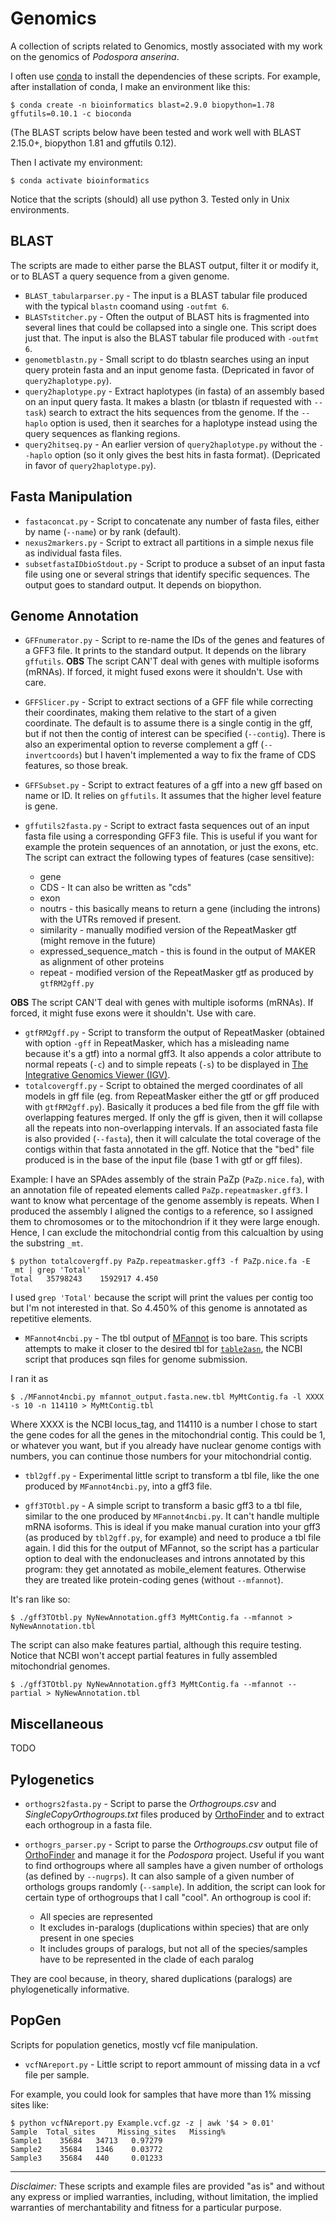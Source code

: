 # Genomics
A collection of scripts related to Genomics, mostly associated with my work on the genomics of *Podospora anserina*.

I often use [conda](https://docs.conda.io/projects/conda/en/latest/) to install the dependencies of these scripts. For example, after installation of conda, I make an environment like this:

    $ conda create -n bioinformatics blast=2.9.0 biopython=1.78 gffutils=0.10.1 -c bioconda

(The BLAST scripts below have been tested and work well with BLAST 2.15.0+, biopython 1.81 and gffutils 0.12).

Then I activate my environment:

    $ conda activate bioinformatics

Notice that the scripts (should) all use python 3. Tested only in Unix environments.

## BLAST

The scripts are made to either parse the BLAST output, filter it or modify it, or to BLAST a query sequence from a given genome.

- `BLAST_tabularparser.py` - The input is a BLAST tabular file produced with the typical `blastn` coomand using `-outfmt 6`.
- `BLASTstitcher.py` - Often the output of BLAST hits is fragmented into several lines that could be collapsed into a single one. This script does just that. The input is also the BLAST tabular file produced with `-outfmt 6`.
- `genometblastn.py` - Small script to do tblastn searches using an input query protein fasta and an input genome fasta. (Depricated in favor of `query2haplotype.py`).
- `query2haplotype.py` - Extract haplotypes (in fasta) of an assembly based on an input query fasta. It makes a blastn (or tblastn if requested with `--task`) search to extract the hits sequences from the genome. If the `--haplo` option is used, then it searches for a haplotype instead using the query sequences as flanking regions.
- `query2hitseq.py` - An earlier version of `query2haplotype.py` without the `--haplo` option (so it only gives the best hits in fasta format). (Depricated in favor of `query2haplotype.py`).

## Fasta Manipulation

- `fastaconcat.py` - Script to concatenate any number of fasta files, either by name (`--name`) or by rank (default).
- `nexus2markers.py` - Script to extract all partitions in a simple nexus file as individual fasta files.
- `subsetfastaIDbioStdout.py` - Script to produce a subset of an input fasta file using one or several strings that identify specific sequences. The output goes to standard output. It depends on biopython.

## Genome Annotation

- `GFFnumerator.py` - Script to re-name the IDs of the genes and features of a GFF3 file. It prints to the standard output. It depends on the library `gffutils`. **OBS** The script CAN'T deal with genes with multiple isoforms (mRNAs). If forced, it might fused exons were it shouldn't. Use with care.
- `GFFSlicer.py` -  Script to extract sections of a GFF file while correcting their coordinates, making them relative to the start of a given coordinate. The default is to assume there is a single contig in the gff, but if not then the contig of interest can be specified (`--contig`). There is also an experimental option to reverse complement a gff (`--invertcoords`) but I haven't implemented a way to fix the frame of CDS features, so those break.
- `GFFSubset.py` - Script to extract features of a gff into a new gff based on name or ID. It relies on `gffutils`. It assumes that the higher level feature is gene.
- `gffutils2fasta.py` - Script to extract fasta sequences out of an input fasta file using a corresponding GFF3 file. This is useful if you want for example the protein sequences of an annotation, or just the exons, etc. The script can extract the following types of features (case sensitive):
	
	* gene
	* CDS - It can also be written as "cds"
	* exon
	* noutrs - this basically means to return a gene (including the introns) with the UTRs removed if present.
	* similarity - manually modified version of the RepeatMasker gtf (might remove in the future)
	* expressed_sequence_match - this is found in the output of MAKER as alignment of other proteins
    * repeat - modified version of the RepeatMasker gtf as produced by `gtfRM2gff.py`

**OBS** The script CAN'T deal with genes with multiple isoforms (mRNAs). If forced, it might fuse exons were it shouldn't. Use with care.

- `gtfRM2gff.py` - Script to transform the output of RepeatMasker (obtained with option `-gff` in RepeatMasker, which has a misleading name because it's a gtf) into a normal gff3. It also appends a color attribute to normal repeats (`-c`) and to simple repeats (`-s`) to be displayed in [The Integrative Genomics Viewer (IGV)](http://software.broadinstitute.org/software/igv/). 
- `totalcovergff.py` - Script to obtained the merged coordinates of all models in gff file (eg. from RepeatMasker either the gtf or gff produced with `gtfRM2gff.py`). Basically it produces a bed file from the gff file with overlapping features merged. If only the gff is given, then it will collapse all the repeats into non-overlapping intervals. If an associated fasta file is also provided (`--fasta`), then it will calculate the total coverage of the contigs within that fasta annotated in the gff. Notice that the "bed" file produced is in the base of the input file (base 1 with gtf or gff files).

Example: I have an SPAdes assembly of the strain PaZp (`PaZp.nice.fa`), with an annotation file of repeated elements called `PaZp.repeatmasker.gff3`. I want to know what percentage of the genome assembly is repeats. When I produced the assembly I aligned the contigs to a reference, so I assigned them to chromosomes or to the mitochondrion if it they were large enough. Hence, I can exclude the mitochondrial contig from this calcualtion by using the substring `_mt`.

	$ python totalcovergff.py PaZp.repeatmasker.gff3 -f PaZp.nice.fa -E _mt | grep 'Total'
	Total	35798243	1592917	4.450

I used `grep 'Total'` because the script will print the values per contig too but I'm not interested in that. So 4.450% of this genome is annotated as repetitive elements. 
 

- `MFannot4ncbi.py` - The tbl output of [MFannot](https://www.frontiersin.org/articles/10.3389/fpls.2023.1222186/full) is too bare. This scripts attempts to make it closer to the desired tbl for [`table2asn`](https://www.ncbi.nlm.nih.gov/genbank/table2asn/), the NCBI script that produces sqn files for genome submission.

I ran it as

	$ ./MFannot4ncbi.py mfannot_output.fasta.new.tbl MyMtContig.fa -l XXXX -s 10 -n 114110 > MyMtContig.tbl

Where XXXX is the NCBI locus_tag, and 114110 is a number I chose to start the gene codes for all the genes in the mitochondrial contig. This could be 1, or whatever you want, but if you already have nuclear genome contigs with numbers, you can continue those numbers for your mitochondrial contig.

- `tbl2gff.py` - Experimental little script to transform a tbl file, like the one produced by `MFannot4ncbi.py`, into a gff3 file.

- `gff3TOtbl.py` - A simple script to transform a basic gff3 to a tbl file, similar to the one produced by `MFannot4ncbi.py`. It can't handle multiple mRNA isoforms. This is ideal if you make manual curation into your gff3 (as produced by `tbl2gff.py`, for example) and need to produce a tbl file again. I did this for the output of MFannot, so the script has a particular option to deal with the endonucleases and introns annotated by this program: they get annotated as mobile_element features. Otherwise they are treated like protein-coding genes (without `--mfannot`).

It's ran like so:

	$ ./gff3TOtbl.py NyNewAnnotation.gff3 MyMtContig.fa --mfannot > NyNewAnnotation.tbl

The script can also make features partial, although this require testing. Notice that NCBI won't accept partial features in fully assembled mitochondrial genomes.

	$ ./gff3TOtbl.py NyNewAnnotation.gff3 MyMtContig.fa --mfannot --partial > NyNewAnnotation.tbl


## Miscellaneous

TODO

## Pylogenetics

- `orthogrs2fasta.py` - Script to parse the *Orthogroups.csv* and *SingleCopyOrthogroups.txt* files produced by [OrthoFinder](https://github.com/davidemms/OrthoFinder) and to extract each orthogroup in a fasta file.
- `orthogrs_parser.py` - Script to parse the *Orthogroups.csv* output file of [OrthoFinder](https://github.com/davidemms/OrthoFinder) and manage it for the *Podospora* project. Useful if you want to find orthogroups where all samples have a given number of orthologs (as defined by `--nugrps`). It can also sample of a given number of orthologs groups randomly (`--sample`). In addition, the script can look for certain type of orthogroups that I call "cool". An orthogroup is cool if:
    
    * All species are represented
    * It excludes in-paralogs (duplications within species) that are only present in one species
    * It includes groups of paralogs, but not all of the species/samples have to be represented in the clade of each paralog

They are cool because, in theory, shared duplications (paralogs) are phylogenetically informative.

## PopGen

Scripts for population genetics, mostly vcf file manipulation.

- `vcfNAreport.py` - Little script to report ammount of missing data in a vcf file per sample. 

For example, you could look for samples that have more than 1% missing sites like:

	$ python vcfNAreport.py Example.vcf.gz -z | awk '$4 > 0.01'
	Sample  Total_sites     Missing_sites   Missing%
	Sample1    35684   34713   0.97279
	Sample2    35684   1346    0.03772
	Sample3    35684   440     0.01233


----

*Disclaimer:* These scripts and example files are provided "as is" and without any express or implied warranties, including, without limitation, the implied warranties of merchantability and fitness for a particular purpose.
